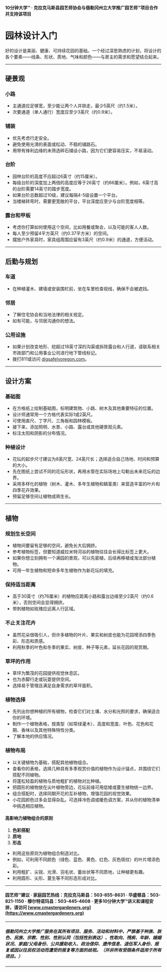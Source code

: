 #### 10分钟大学™ · 克拉克马斯县园艺师协会与俄勒冈州立大学推广园艺师™项目合作并支持该项目

# 园林设计入门

好的设计是美丽、健康、可持续花园的基础。一个经过深思熟虑的计划，将设计的各个要素——线条、形状、质地、气味和颜色——与房主的需求和愿望结合起来。

---

## 硬景观

### 小路

- 主通道应足够宽，至少能让两个人并排走，最少5英尺（约1.5米）。
- 次要通道（单人通行）宽度应至少3英尺（约0.9米）。

### 铺装

- 优先考虑行走安全。
- 避免使用光滑的表面或松动、不稳的铺路石。
- 用带有锋利边缘的未筛选碎石铺设小路，因为它们更容易压实，不易滚动。

### 台阶

- 园林台阶的高度不应超过6英寸（约15厘米）。
- 每级台阶的深度加上两倍的高度应等于26英寸（约66厘米）。例如，6英寸高的台阶需要14英寸的踏步宽度。
- 如果台阶总数超过10级，建议每隔4-5级设置一个平台。
- 当楼梯转弯时，需要更宽敞的平台，平台深度应至少与台阶宽度相等。

### 露台和甲板

- 考虑你打算如何使用这个空间，比如用餐或聚会，以及可能的客人人数。
- 每人至少预留4平方英尺（约0.37平方米）的空间。
- 摆放户外家具时，家具组周围应留有3英尺（约0.9米）的通道，方便活动。

---

## 后勤与规划

### 车道

- 在种植灌木、建墙或安装围栏前，坐在车里检查视线，确保不会被遮挡。

### 邻居

- 了解住宅协会和当地法律的相关规定。
- 如有可能，与邻居沟通你的想法。

### 公用设施

- 如果计划改变地形、挖超过18英寸深的沟渠或拆除露台和人行道，请联系相关市政部门和公用事业公司进行地下管线标记。
- 拨打811或访问 [digsafelyoregon.com](https://digsafelyoregon.com)。

---

## 设计方案

### 基础图

- 在方格纸上绘制基础图，标明建筑物、小路、树木及其他重要特征的位置。
- 设计师通常用一个方格代表实际1或2英尺。
- 可使用直尺、丁字尺、三角板和园林模板。
- 接下来，添加照明、水景、小路、露台或其他硬景观元素。
- 标注太阳和阴影的分布情况。

### 种植设计

- 花坛的起步尺寸建议为8英尺宽、24英尺长；选择适合自己场地、时间和预算的大小。
- 先在图纸上尝试不同的花坛形状，再用水管在实际场地上勾勒出未来花坛的边界。
- 采用多样化的植物（树木、灌木、多年生植物和鳞茎类）来营造丰富的叶片和四季花卉效果。
- 预留足够空间让植物成熟生长。

---

## 植物

### 规划生长空间

- 植物间要留有足够的空间，避免长大后拥挤。
- 参考植物标签，但要知道威拉米特河谷的植物往往会长得比标签上更大。
- 如果你想立刻拥有一个满园的景观，可以先密植，后续再移植或淘汰部分植物。
- 可用一年生植物和短命多年生植物作为新花坛的填充。

### 保持适当距离

- 高于30英寸（约76厘米）的植物应距离小路和露台边缘至少2英尺（约0.6米），否则空间会显得拥挤。
- 带刺植物如玫瑰应远离人行区域。

### 不止关注花卉

- 虽然花朵很吸引人，但许多植物的叶片、果实和树皮也能为花园增添四季色彩、形态和质感。
- 利用秋季的叶色和冬季的果实、树皮、种子等元素，延长花园的观赏期。

### 草坪的作用

- 草坪为繁茂的花园提供视觉休息区。
- 也为赤脚行走或玩耍提供空间。
- 选择易于管理且满足自身需求的草坪面积。

### 植物选择

- 先列出你想种植的所有植物，检查它们对土壤、水分和光照的要求，确保适合你的环境。
- 制作一个植物表格，按类型（如常绿灌木）、高度和宽度、叶色、花色和花期、香味以及其他特殊特性分类。
- 了解本地的供应情况。

### 植物布局

- 以关键植物为基础，搭配其他植物组合。
- 查看你的表格，选择几种具有多季观赏价值的植物作为设计锚点，并围绕它们搭配不同植物。
- 将蓬松轻盈的植物与质地粗犷的植物对比种植。
- 把圆形的植物放在尖叶植物旁边，花坛前缘可用低矮或蔓生植物统一边界。
- 组合搭配时，选择同期开花的互补植物，增强花园的视觉效果。
- 小花园颜色过多会显得杂乱。可选择冷色调或暖色调方案，并从你的植物清单中挑选相应植物。

#### 高影响力植物组合的原则

1. **色彩搭配**
2. **质地**
3. **形态**

- 利用这些原则为植物组合制造对比。
- 例如，可利用不同颜色（绿色、蓝色、黄色、红色、灰色斑纹）的叶片增添色彩。
- 利用粗犷、尖锐、光滑、羽毛状、蕾丝状等不同质地，让种植更有趣。
- 利用圆形、尖形、蔓生等不同形态形成对比。

---

#### 园艺师™建议 · 家庭园艺热线：克拉克马斯县：503-655-8631 · 华盛顿县：503-821-1150 · 穆尔特诺玛县：503-445-4608 · 更多10分钟大学™讲义和课程安排，请访问 [www.cmastergardeners.org](https://www.cmastergardeners.org)

---

##### 俄勒冈州立大学推广服务在其所有项目、服务、活动和材料中，严禁基于种族、肤色、民族、宗教、性别、性别认同（包括性别表达）、性取向、残疾、年龄、婚姻状况、家庭/父母身份、公共援助收入、政治信仰、遗传信息、退伍军人身份、报复或因以往民权活动而遭受的报复等方面的歧视。（并非所有受限条件适用于所有项目。）
---
